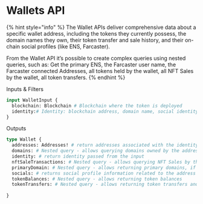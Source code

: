 # Wallets API

{% hint style="info" %}
The Wallet APIs deliver comprehensive data about a specific wallet address, including the tokens they currently possess, the domain names they own, their token transfer and sale history, and their on-chain social profiles (like ENS, Farcaster).

From the Wallet API it’s possible to create complex queries using nested queries, such as: Get the primary ENS, the Farcaster user name, the Farcaster connected Addresses, all tokens held by the wallet, all NFT Sales by the wallet, all token transfers.
{% endhint %}

Inputs & Filters

```graphql
input WalletInput {
  blockchain: Blockchain # Blockchain where the token is deployed
  identity:# Identity: blockchain address, domain name, social identity
}
```

Outputs

```graphql
type Wallet {
  addresses: Addresses! # return addresses associated with the identity input
  domains: # Nested query - allows querying domains owned by the address
  identity: # return identity passed from the input
  nftSaleTransactions: # Nested query - allows querying NFT Sales by the address
  primaryDomain: # Nested query - allows returning primary domains, if applicable
  socials: # returns social profile information related to the address
  tokenBalances: # Nested query - allows returning token balances
  tokenTransfers: # Nested query - allows returning token transfers and related information
  
}
```
